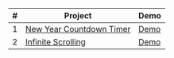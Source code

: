 
|#|Project|Demo|
|---|-----------|----|
|1|[New Year Countdown Timer](https://github.com/avinashv47/javascript-mini-projects/tree/master/newyear-countdown-timer)| [Demo](https://raw.githack.com/avinashv47/javascript-mini-projects/master/newyear-countdown-timer/index.html)| 
|2|[Infinite Scrolling](https://github.com/avinashv47/javascript-mini-projects/tree/master/infinite-scroll)| [Demo](https://raw.githack.com/avinashv47/javascript-mini-projects/master/infinite-scroll/index.html)|
